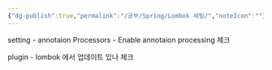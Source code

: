 ```yaml
---
{"dg-publish":true,"permalink":"/공부/Spring/Lombok 세팅/","noteIcon":""}
---
```


setting - annotaion Processors - Enable annotaion processing 체크

plugin - lombok 에서 업데이트 있나 체크